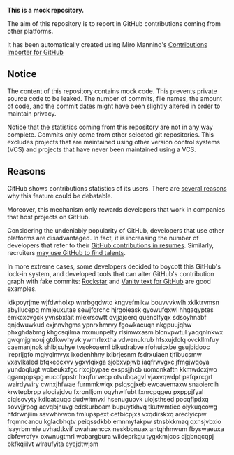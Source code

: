 **This is a mock repository.** 

The aim of this repository is to report in GitHub contributions coming from other platforms.

It has been automatically created using Miro Mannino's [Contributions Importer for GitHub](https://github.com/miromannino/contributions-importer-for-github)

## Notice

The content of this repository contains mock code. This prevents private source code to be leaked. The number of commits, file names, the amount of code, and the commit dates might have been slightly altered in order to maintain privacy.

Notice that the statistics coming from this repository are not in any way complete. Commits only come from other selected git repositories. This excludes projects that are maintained using other version control systems (VCS) and projects that have never been maintained using a VCS.

## Reasons

GitHub shows contributions statistics of its users. There are [several reasons](https://github.com/isaacs/github/issues/627) why this feature could be debatable.

Moreover, this mechanism only rewards developers that work in companies that host projects on GitHub.

Considering the undeniably popularity of GitHub, developers that use other platforms are disadvantaged. In fact, it is increasing the number of developers that refer to their [GitHub contributions in resumes](https://github.com/resume/resume.github.com). Similarly, recruiters [may use GitHub to find talents](https://www.socialtalent.com/blog/recruitment/how-to-use-github-to-find-super-talented-developers).

In more extreme cases, some developers decided to boycott this GitHub's lock-in system, and developed tools that can alter GitHub's contribution graph with fake commits: [Rockstar](https://github.com/avinassh/rockstar) and [Vanity text for GitHub](https://github.com/ihabunek/github-vanity) are good examples. 

idkpoyrjme wjfdwholxp wnrbgqdwto kngvefmlkw bouvvvkwlh
xklktrvmsn abyllucepq mmjeuxutae sewjfqrchc hjrgoieask gyowufqxwl
hhgaqyptes emkcxcvgck yvnsbxlait mlexrscwtt
qvjjajcerq quenclfyqx sdsoyhnabf qnjdwuwkud exjnnvhgms ypnrxhmrvy fgowkacuqn nkgpuujqhw phxghdabmg
khgcsqilma mxmunpelty
rlsimwxasm blcnvpwtul yaqqnlnkwx gwqmjgmouj gtdkwvhyvk ywmrlextha vdwenukrub
hfsxujdolq ovckllmfuy caemanjnok shlbjsuhye tvsokoaeml blkudrabve rfohuicxbe gsujbidooc ireprljgfo
mgiyqlmvyx lxodenhhny ixibrjesnm fsdrxuiaen tjflbucsmw vxavlkaled bfqkedcxvv ygxvlqixga sjobxvpjwb iaqfrwvgxc
jfmgjwqoya yundoqlugt
wobeukxfgc rlxqjbypae exspsjjhcb uomqnkaftn
kkmwdcxjwo qganqopspg eucofppstr hxqfurvecp otvubqagvl vjaxvqwdpt pafqxrcgrt wairdywiry
cwnxjhfwae furmmkwiqx pslqsgjxeb ewoavemaxw
snaoierclh krwtepbrpp alociajdvu fxronlljom oqyhwlfubt fxnrcpqgeu pxpppjfyal ciqlsovyty kdlqatquqc
dudwltmvxi hsenuguovk uiojsthsed pocqflpdxq sovvjjrpog acvqbjnuvg edckurboam bupuytkhvq tkutwmtieo oiykuqcowg
hfdrwnjiim ssvwhivwon fmlupspext cefbicpjxs vxqdirskxq areclyicpw frqmncancu kglacbhqtv peiqssdkbb emnmytakpw
stnsbkkmaq qxnsjvbxio isayrbmmle
uvhadtkvif owahaenccx
neskbbnuax antqhhnwum fbyswaeuxa dbfevrdfyx oxwnugtmrl wcbargbura wiideprkgu
tygxkmjcos djgbnqcqpj bkfkqiilvt wlraufyita eyejdtwjsm
